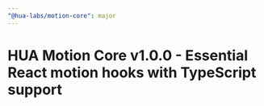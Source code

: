 ```yaml
---
"@hua-labs/motion-core": major
---
```


# HUA Motion Core v1.0.0 - Essential React motion hooks with TypeScript support
